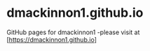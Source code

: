 # dmackinnon1.github.io
GitHub pages for dmackinnon1 -please visit at [https://dmackinnon1.github.io]
